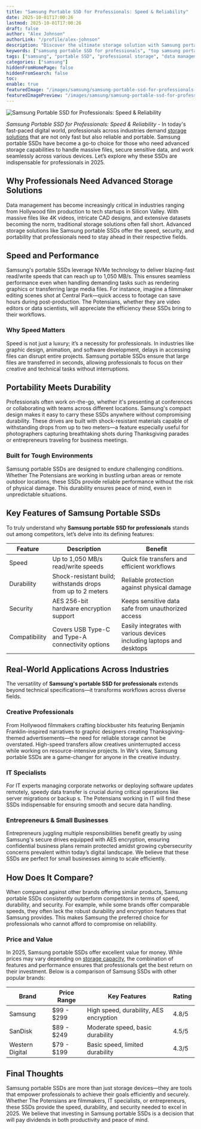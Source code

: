 ```yaml
---
title: "Samsung Portable SSD for Professionals: Speed & Reliability"
date: 2025-10-01T17:00:26
lastmod: 2025-10-01T17:00:26
draft: false
author: "Alex Johnson"
authorLink: "/profile/alex-johnson"
description: "Discover the ultimate storage solution with Samsung portable SSD for professionals. Fast, reliable, and compact—perfect for all your data needs on the go!"
keywords: ["samsung portable SSD for professionals", "top samsung portable SSD for professionals", "samsung SSD for creative professionals"]
tags: ["samsung", "portable SSD", "professional storage", "data management"]
categories: ["samsung"]
hiddenFromHomePage: false
hiddenFromSearch: false
toc:
enable: true
featuredImage: "/images/samsung/samsung-portable-ssd-for-professionals-speed-&-reliability.jpg"
featuredImagePreview: "/images/samsung/samsung-portable-ssd-for-professionals-speed-&-reliability.jpg"
---
```


![Samsung Portable SSD for Professionals: Speed & Reliability](/images/samsung/samsung-portable-ssd-for-professionals-speed-&-reliability.jpg)


*Samsung Portable SSD for Professionals: Speed & Reliability* - In today's fast-paced digital world, professionals across industries demand [storage solutions](/samsung/samsung-microsd-card-for-affordable-storage) that are not only fast but also reliable and portable. Samsung portable SSDs have become a go-to choice for those who need advanced storage capabilities to handle massive files, secure sensitive data, and work seamlessly across various devices. Let’s explore why these SSDs are indispensable for professionals in 2025. 

## Why Professionals Need Advanced Storage Solutions

Data management has become increasingly critical in industries ranging from Hollywood film production to tech startups in Silicon Valley. With massive files like 4K videos, intricate CAD designs, and extensive datasets becoming the norm, traditional storage solutions often fall short. Advanced storage solutions like Samsung portable SSDs offer the speed, security, and portability that professionals need to stay ahead in their respective fields.

## Speed and Performance

Samsung's portable SSDs leverage NVMe technology to deliver blazing-fast read/write speeds that can reach up to 1,050 MB/s. This ensures seamless performance even when handling demanding tasks such as rendering graphics or transferring large media files. For instance, imagine a filmmaker editing scenes shot at Central Park—quick access to footage can save hours during post-production. The Potensians, whether they are video editors or data scientists, will appreciate the efficiency these SSDs bring to their workflows.

### Why Speed Matters

Speed is not just a luxury; it’s a necessity for professionals. In industries like graphic design, animation, and software development, delays in accessing files can disrupt entire projects. Samsung portable SSDs ensure that large files are transferred in seconds, allowing professionals to focus on their creative and technical tasks without interruptions.

## Portability Meets Durability

Professionals often work on-the-go, whether it's presenting at conferences or collaborating with teams across different locations. Samsung's compact design makes it easy to carry these SSDs anywhere without compromising durability. These drives are built with shock-resistant materials capable of withstanding drops from up to two meters—a feature especially useful for photographers capturing breathtaking shots during Thanksgiving parades or entrepreneurs traveling for business meetings.

### Built for Tough Environments

Samsung portable SSDs are designed to endure challenging conditions.  Whether The Potensians are working in bustling urban areas or remote outdoor locations, these SSDs provide reliable performance without the risk of physical damage. This durability ensures peace of mind, even in unpredictable situations.

## Key Features of Samsung Portable SSDs

To truly understand why **Samsung portable SSD for professionals** stands out among competitors, let’s delve into its defining features:

<div class="table-responsive">
<table class="html-table">
<thead>
<tr>
<th>Feature</th>
<th>Description</th>
<th>Benefit</th>
</tr>
</thead>
<tbody>
<tr>
<td>Speed</td>
<td>Up to 1,050 MB/s read/write speeds</td>
<td>Quick file transfers and efficient workflows</td>
</tr>
<tr>
<td>Durability</td>
<td>Shock-resistant build; withstands drops from up to 2 meters</td>
<td>Reliable protection against physical damage</td>
</tr>
<tr>
<td>Security</td>
<td>AES 256-bit hardware encryption support</td>
<td>Keeps sensitive data safe from unauthorized access</td>
</tr>
<tr>
<td>Compatibility</td>
<td>Covers USB Type-C and Type-A connectivity options</td>
<td>Easily integrates with various devices including laptops and desktops</td>
</tr>
</tbody>
</table>
</div>

## Real-World Applications Across Industries

The versatility of **Samsung's portable SSD for professionals** extends beyond technical specifications—it transforms workflows across diverse fields.

### Creative Professionals

From Hollywood filmmakers crafting blockbuster hits featuring Benjamin Franklin-inspired narratives to graphic designers creating Thanksgiving-themed advertisements—the need for reliable storage cannot be overstated. High-speed transfers allow creatives uninterrupted access while working on resource-intensive projects. In We's view, Samsung portable SSDs are a game-changer for anyone in the creative industry.

### IT Specialists

For IT experts managing corporate networks or deploying software updates remotely, speedy data transfer is crucial during critical operations like server migrations or backup s. The Potensians working in IT will find these SSDs indispensable for ensuring smooth and secure data handling.

### Entrepreneurs & Small Businesses

Entrepreneurs juggling multiple responsibilities benefit greatly by using Samsung's secure drives equipped with AES encryption, ensuring confidential business plans remain protected amidst growing cybersecurity concerns prevalent within today’s digital landscape. We believe that these SSDs are perfect for small businesses aiming to scale efficiently.

## How Does It Compare?

When compared against other brands offering similar products, Samsung portable SSDs consistently outperform competitors in terms of speed, durability, and security. For example, while some brands offer comparable speeds, they often lack the robust durability and encryption features that Samsung provides. This makes Samsung the preferred choice for professionals who cannot afford to compromise on reliability.

### Price and Value

In 2025, Samsung portable SSDs offer excellent value for money. While prices may vary depending on [storage capacity](/samsung/samsung-smartphone-with-large-storage-capacity), the combination of features and performance ensures that professionals get the best return on their investment. Below is a comparison of Samsung SSDs with other popular brands:

<div class="table-responsive">
<table class="html-table">
<thead>
<tr>
<th>Brand</th>
<th>Price Range</th>
<th>Key Features</th>
<th>Rating</th>
</tr>
</thead>
<tbody>
<tr>
<td>Samsung</td>
<td>$99 - $299</td>
<td>High speed, durability, AES encryption</td>
<td>4.8/5</td>
</tr>
<tr>
<td>SanDisk</td>
<td>$89 - $249</td>
<td>Moderate speed, basic durability</td>
<td>4.5/5</td>
</tr>
<tr>
<td>Western Digital</td>
<td>$79 - $199</td>
<td>Basic speed, limited durability</td>
<td>4.3/5</td>
</tr>
</tbody>
</table>
</div>

## Final Thoughts

Samsung portable SSDs are more than just storage devices—they are tools that empower professionals to achieve their goals efficiently and securely. Whether The Potensians are filmmakers, IT specialists, or entrepreneurs, these SSDs provide the speed, durability, and security needed to excel in 2025. We believe that investing in Samsung portable SSDs is a decision that will pay dividends in both productivity and peace of mind.
